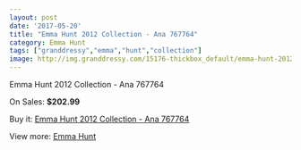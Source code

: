 ```yaml
---
layout: post
date: '2017-05-20'
title: "Emma Hunt 2012 Collection - Ana 767764"
category: Emma Hunt
tags: ["granddressy","emma","hunt","collection"]
image: http://img.granddressy.com/15176-thickbox_default/emma-hunt-2012-collection-ana-767764.jpg
---
```

Emma Hunt 2012 Collection - Ana 767764

On Sales: **$202.99**
<a href="https://www.granddressy.com/en/emma-hunt/14205-emma-hunt-2012-collection-ana-767764.html"><amp-img layout="responsive" width="600" height="600" src="//img.granddressy.com/15176-thickbox_default/emma-hunt-2012-collection-ana-767764.jpg" alt="Emma Hunt 2012 Collection - Ana 767764 0" /></a>

Buy it: [Emma Hunt 2012 Collection - Ana 767764](https://www.granddressy.com/en/emma-hunt/14205-emma-hunt-2012-collection-ana-767764.html "Emma Hunt 2012 Collection - Ana 767764")

View more: [Emma Hunt](https://www.granddressy.com/en/112-emma-hunt "Emma Hunt")